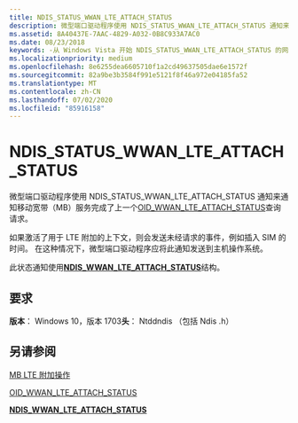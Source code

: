 ```yaml
---
title: NDIS_STATUS_WWAN_LTE_ATTACH_STATUS
description: 微型端口驱动程序使用 NDIS_STATUS_WWAN_LTE_ATTACH_STATUS 通知来通知移动宽带（MB）服务完成了上一个 OID_WWAN_LTE_ATTACH_STATUS 查询请求。
ms.assetid: 8A40437E-7AAC-4829-A032-0B8C933A7AC0
ms.date: 08/23/2018
keywords: -从 Windows Vista 开始 NDIS_STATUS_WWAN_LTE_ATTACH_STATUS 的网络驱动程序
ms.localizationpriority: medium
ms.openlocfilehash: 8e6255dea6605710f1a2cd49637505dae6e1572f
ms.sourcegitcommit: 82a9be3b3584f991e5121f8f46a972e04185fa52
ms.translationtype: MT
ms.contentlocale: zh-CN
ms.lasthandoff: 07/02/2020
ms.locfileid: "85916158"
---
```

# <a name="ndis_status_wwan_lte_attach_status"></a>NDIS_STATUS_WWAN_LTE_ATTACH_STATUS

微型端口驱动程序使用 NDIS_STATUS_WWAN_LTE_ATTACH_STATUS 通知来通知移动宽带（MB）服务完成了上一个[OID_WWAN_LTE_ATTACH_STATUS](oid-wwan-lte-attach-status.md)查询请求。

如果激活了用于 LTE 附加的上下文，则会发送未经请求的事件，例如插入 SIM 的时间。 在这种情况下，微型端口驱动程序应将此通知发送到主机操作系统。

此状态通知使用[**NDIS_WWAN_LTE_ATTACH_STATUS**](https://docs.microsoft.com/windows-hardware/drivers/ddi/ndiswwan/ns-ndiswwan-_ndis_wwan_lte_attach_status)结构。

## <a name="requirements"></a>要求

**版本**： Windows 10，版本 1703**头**： Ntddndis （包括 Ndis .h）

## <a name="see-also"></a>另请参阅

[MB LTE 附加操作](mb-lte-attach-operations.md)

[OID_WWAN_LTE_ATTACH_STATUS](oid-wwan-lte-attach-status.md)

[**NDIS_WWAN_LTE_ATTACH_STATUS**](https://docs.microsoft.com/windows-hardware/drivers/ddi/ndiswwan/ns-ndiswwan-_ndis_wwan_lte_attach_status)
